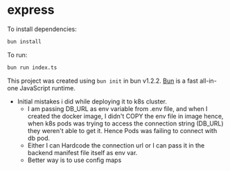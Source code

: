 # express

To install dependencies:

```bash
bun install
```

To run:

```bash
bun run index.ts
```

This project was created using `bun init` in bun v1.2.2. [Bun](https://bun.sh) is a fast all-in-one JavaScript runtime.


- Initial mistakes i did while deploying it to k8s cluster.
    - I am passing DB_URL as env variable from .env file, and when I created the docker image, I didn't COPY the env file in image hence, when k8s pods was trying to access the connection string (DB_URL) they weren't able to get it. Hence Pods was failing to connect with db pod.
    - Either I can Hardcode the connection url or I can pass it in the backend manifest file itself as env var.
    - Better way is to use config maps
